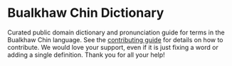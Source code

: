 
# Bualkhaw Chin Dictionary

Curated public domain dictionary and pronunciation guide for terms in the Bualkhaw Chin language. See the [contributing guide](https://github.com/drumworkteam/term/blob/make/.github/contributing.md) for details on how to contribute. We would love your support, even if it is just fixing a word or adding a single definition. Thank you for all your help!